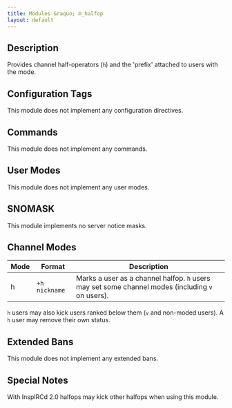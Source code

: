 ```yaml
---
title: Modules &raquo; m_halfop
layout: default
---
```


## Description

Provides channel half-operators (`h`) and the 'prefix' attached to users with the mode.

## Configuration Tags

This module does not implement any configuration directives.

## Commands

This module does not implement any commands.

## User Modes

This module does not implement any user modes.

## SNOMASK

This module implements no server notice masks.

## Channel Modes

Mode | Format | Description
------- | ----------- | ---------
h | `+h nickname` | Marks a user as a channel halfop. `h` users may set some channel modes (including `v` on users). 
`h` users may also kick users ranked below them (`v` and non-moded users). A `h` user may remove their own status.


## Extended Bans

This module does not implement any extended bans.

## Special Notes

With InspIRCd 2.0 halfops may kick other halfops when using this module. 
